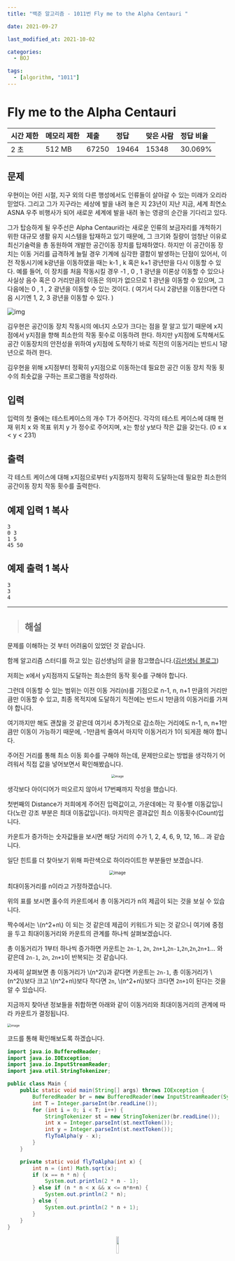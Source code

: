 ```yaml
---
title: "백준 알고리즘 - 1011번 Fly me to the Alpha Centauri "

date: 2021-09-27

last_modified_at: 2021-10-02

categories:
  - BOJ

tags:
  - [algorithm, "1011"]
---
```


# Fly me to the Alpha Centauri 

| 시간 제한 | 메모리 제한 | 제출  | 정답  | 맞은 사람 | 정답 비율 |
| :-------- | :---------- | :---- | :---- | :-------- | :-------- |
| 2 초      | 512 MB      | 67250 | 19464 | 15348     | 30.069%   |

## 문제

우현이는 어린 시절, 지구 외의 다른 행성에서도 인류들이 살아갈 수 있는 미래가 오리라 믿었다. 그리고 그가 지구라는 세상에 발을 내려 놓은 지 23년이 지난 지금, 세계 최연소 ASNA 우주 비행사가 되어 새로운 세계에 발을 내려 놓는 영광의 순간을 기다리고 있다.

그가 탑승하게 될 우주선은 Alpha Centauri라는 새로운 인류의 보금자리를 개척하기 위한 대규모 생활 유지 시스템을 탑재하고 있기 때문에, 그 크기와 질량이 엄청난 이유로 최신기술력을 총 동원하여 개발한 공간이동 장치를 탑재하였다. 하지만 이 공간이동 장치는 이동 거리를 급격하게 늘릴 경우 기계에 심각한 결함이 발생하는 단점이 있어서, 이전 작동시기에 k광년을 이동하였을 때는 k-1 , k 혹은 k+1 광년만을 다시 이동할 수 있다. 예를 들어, 이 장치를 처음 작동시킬 경우 -1 , 0 , 1 광년을 이론상 이동할 수 있으나 사실상 음수 혹은 0 거리만큼의 이동은 의미가 없으므로 1 광년을 이동할 수 있으며, 그 다음에는 0 , 1 , 2 광년을 이동할 수 있는 것이다. ( 여기서 다시 2광년을 이동한다면 다음 시기엔 1, 2, 3 광년을 이동할 수 있다. )

![img](https://www.acmicpc.net/upload/201003/rlaehdgur.JPG)

김우현은 공간이동 장치 작동시의 에너지 소모가 크다는 점을 잘 알고 있기 때문에 x지점에서 y지점을 향해 최소한의 작동 횟수로 이동하려 한다. 하지만 y지점에 도착해서도 공간 이동장치의 안전성을 위하여 y지점에 도착하기 바로 직전의 이동거리는 반드시 1광년으로 하려 한다.

김우현을 위해 x지점부터 정확히 y지점으로 이동하는데 필요한 공간 이동 장치 작동 횟수의 최솟값을 구하는 프로그램을 작성하라.

## 입력

입력의 첫 줄에는 테스트케이스의 개수 T가 주어진다. 각각의 테스트 케이스에 대해 현재 위치 x 와 목표 위치 y 가 정수로 주어지며, x는 항상 y보다 작은 값을 갖는다. (0 ≤ x < y < 231)

## 출력

각 테스트 케이스에 대해 x지점으로부터 y지점까지 정확히 도달하는데 필요한 최소한의 공간이동 장치 작동 횟수를 출력한다.

## 예제 입력 1 복사

```
3
0 3
1 5
45 50
```

## 예제 출력 1 복사

```
3
3
4
```



---

> ## 해설

문제를 이해하는 것 부터 어려움이 있었던 것 같습니다.

함께 알고리즘 스터디를 하고 있는 김선생님의 글을 참고했습니다.([김선생님 블로그](https://kbj96.tistory.com/))

저희는 x에서 y지점까지 도달하는 최소한의 동작 횟수를 구해야 합니다.

그런데 이동할 수 있는 범위는 이전 이동 거리(n)를 기점으로 n-1, n, n+1 만큼의 거리만큼만 이동할 수 있고, 최종 목적지에 도달하기 직전에는 반드시 1만큼의 이동거리를 가져야 합니다.

여기까지만 해도 괜찮을 것 같은데 여기서 추가적으로 감소하는 거리에도 n-1, n, n+1만큼만 이동이 가능하기 때문에, -1만큼씩 줄여서 마지막 이동거리가 1이 되게끔 해야 합니다.

주어진 거리를 통해 최소 이동 회수를 구해야 하는데, 문제만으로는 방법을 생각하기 어려워서 직접 값을 넣어보면서 확인해봤습니다.

<p align="center"><img src="https://user-images.githubusercontent.com/70495425/135435856-97767c89-6b08-43a8-94a3-281bb735d71c.png" alt="image" style="zoom:50%;" /></p>

생각보다 아이디어가 떠오르지 않아서 17번째까지 작성을 했습니다.

첫번째의 Distance가 저희에게 주어진 입력값이고, 가운데에는 각 횟수별 이동값입니다(노란 강조 부분은 최대 이동값입니다). 마지막은 결과값인 최소 이동횟수(Count)입니다.

카운트가 증가하는 숫자값들을 보시면 해당 거리의 수가 1, 2, 4, 6, 9, 12, 16... 과 같습니다.

일단 힌트를 더 찾아보기 위해 파란색으로 하이라이트한 부분들만 보겠습니다.

<p align="center"><img src="https://user-images.githubusercontent.com/70495425/135448120-1c32aa40-33dd-493d-b218-3b1ad0048154.png" alt="image" style="zoom:67%;" /></p>

최대이동거리를 n이라고 가정하겠습니다. 

위의 표를 보시면 홀수의 카운트에서 총 이동거리가 n의 제곱이 되는 것을 보실 수 있습니다.

짝수에서는 \\(n^2+n\\) 이 되는 것 같은데 제곱이 키워드가 되는 것 같으니 여기에 중점을 두고 최대이동거리와 카운트의 관계를 하나씩 살펴보겠습니다.

총 이동거리가 1부터 하나씩 증가하면 카운트는 `2n-1`, `2n`, `2n+1`,`2n-1`,`2n`,`2n`,`2n+1`... 와 같은데 `2n-1`, `2n`, `2n+1`이 반복되는 것 같습니다.

자세히 살펴보면 총 이동거리가 \\(n^2\\)과 같다면 카운트는 `2n-1`, 총 이동거리가 \\(n^2\\)보다 크고 \\(n^2+n\\)보다 작다면 `2n`,  \\(n^2+n\\)보다 크다면 `2n+1`이 된다는 것을 알 수 있습니다.



지금까지 찾아낸 정보들을 취합하면 아래와 같이 이동거리와 최대이동거리의 관계에 따라 카운트가 결정됩니다.

<img src="https://user-images.githubusercontent.com/70495425/135478549-43cd4329-ec1f-40b6-b0ba-dab72ee283c6.png" alt="image" style="zoom:50%;" />

코드를 통해 확인해보도록 하겠습니다.

```java
import java.io.BufferedReader;
import java.io.IOException;
import java.io.InputStreamReader;
import java.util.StringTokenizer;

public class Main {
	public static void main(String[] args) throws IOException {
		BufferedReader br = new BufferedReader(new InputStreamReader(System.in));
		int T = Integer.parseInt(br.readLine());
		for (int i = 0; i < T; i++) {
			StringTokenizer st = new StringTokenizer(br.readLine());
			int x = Integer.parseInt(st.nextToken());
			int y = Integer.parseInt(st.nextToken());
			flyToAlpha(y - x);
		}
	}

	private static void flyToAlpha(int x) {
		int n = (int) Math.sqrt(x);
		if (x == n * n) {
			System.out.println(2 * n - 1);
		} else if (n * n < x && x <= n*n+n) {
			System.out.println(2 * n);
		} else {
			System.out.println(2 * n + 1);
		}
	}
}
```





<p align="center"><img src="https://user-images.githubusercontent.com/70495425/131689647-b4d2206e-7ec4-4f7f-a734-6c3bf77c80c3.png" height="10%" width="10%"></p>

